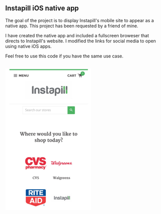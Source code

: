 ## Instapill iOS native app

The goal of the project is to display Instapill's mobile site to appear as a native app. This project has been requested by a friend of mine.

I have created the native app and included a fullscreen broweser that directs to Instapill's website. I modified the links for social media to open using native iOS apps.

Feel free to use this code if you have the same use case.

<br />
<img src="https://github.com/Shero83/Instapill-iOS/raw/master/IMG_9596.png" height="450" />
